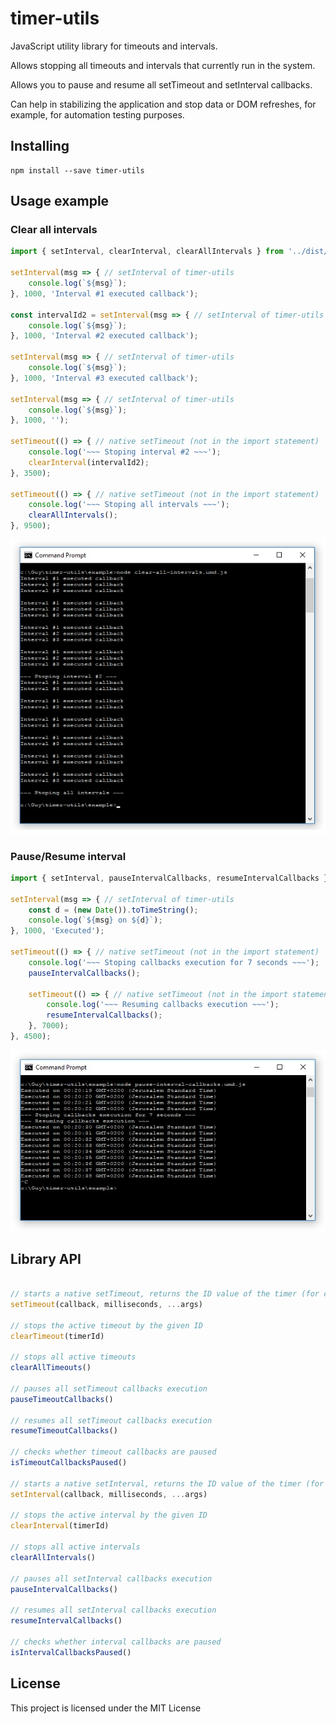# timer-utils

JavaScript utility library for timeouts and intervals.

Allows stopping all timeouts and intervals that currently run in the system.

Allows you to pause and resume all setTimeout and setInterval callbacks.

Can help in stabilizing the application and stop data or DOM refreshes, for example, for automation testing purposes.

## Installing

```
npm install --save timer-utils
```

## Usage example

### Clear all intervals

```javascript
import { setInterval, clearInterval, clearAllIntervals } from '../dist/timer-utils.umd';

setInterval(msg => { // setInterval of timer-utils
	console.log(`${msg}`);
}, 1000, 'Interval #1 executed callback');

const intervalId2 = setInterval(msg => { // setInterval of timer-utils
	console.log(`${msg}`);
}, 1000, 'Interval #2 executed callback');

setInterval(msg => { // setInterval of timer-utils
	console.log(`${msg}`);
}, 1000, 'Interval #3 executed callback');

setInterval(msg => { // setInterval of timer-utils
	console.log(`${msg}`);
}, 1000, '');

setTimeout(() => { // native setTimeout (not in the import statement)
	console.log('~~~ Stoping interval #2 ~~~');
	clearInterval(intervalId2);
}, 3500);

setTimeout(() => { // native setTimeout (not in the import statement)
	console.log('~~~ Stoping all intervals ~~~');
	clearAllIntervals();
}, 9500);
```

![](https://github.com/guysegev/timer-utils/blob/master/example/clear-all-intervals.jpg?raw=true)

### Pause/Resume interval

```javascript
import { setInterval, pauseIntervalCallbacks, resumeIntervalCallbacks } from '../dist/timer-utils.umd';

setInterval(msg => { // setInterval of timer-utils
	const d = (new Date()).toTimeString();
	console.log(`${msg} on ${d}`);
}, 1000, 'Executed');

setTimeout(() => { // native setTimeout (not in the import statement)
	console.log('~~~ Stoping callbacks execution for 7 seconds ~~~');
	pauseIntervalCallbacks();

	setTimeout(() => { // native setTimeout (not in the import statement)
		console.log('~~~ Resuming callbacks execution ~~~');
		resumeIntervalCallbacks();
	}, 7000);
}, 4500);
```

![](https://github.com/guysegev/timer-utils/blob/master/example/pause-interval-callbacks.jpg?raw=true)


## Library API
```javascript

// starts a native setTimeout, returns the ID value of the timer (for clearTimeout usage)
setTimeout(callback, milliseconds, ...args)

// stops the active timeout by the given ID
clearTimeout(timerId)

// stops all active timeouts
clearAllTimeouts()

// pauses all setTimeout callbacks execution
pauseTimeoutCallbacks()

// resumes all setTimeout callbacks execution
resumeTimeoutCallbacks()

// checks whether timeout callbacks are paused
isTimeoutCallbacksPaused()

// starts a native setInterval, returns the ID value of the timer (for clearTimeout usage)
setInterval(callback, milliseconds, ...args)

// stops the active interval by the given ID
clearInterval(timerId)

// stops all active intervals
clearAllIntervals()

// pauses all setInterval callbacks execution
pauseIntervalCallbacks()

// resumes all setInterval callbacks execution
resumeIntervalCallbacks()

// checks whether interval callbacks are paused
isIntervalCallbacksPaused()

```

## License

This project is licensed under the MIT License
